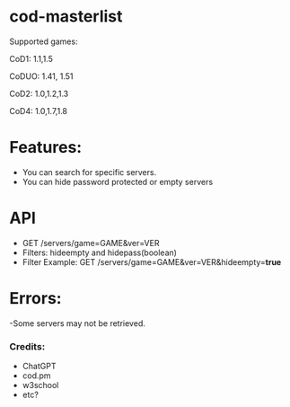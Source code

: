 # cod-masterlist
Supported games:

CoD1: 1.1,1.5

CoDUO: 1.41, 1.51

CoD2: 1.0,1.2,1.3

CoD4: 1.0,1.7,1.8

# Features:
- You can search for specific servers.
- You can hide password protected or empty servers

# API
- GET /servers/game=GAME&ver=VER
- Filters: hideempty and hidepass(boolean)
- Filter Example: GET /servers/game=GAME&ver=VER&hideempty=**true**

# Errors:
-Some servers may not be retrieved.

### Credits:
- ChatGPT
- cod.pm
- w3school
- etc?
